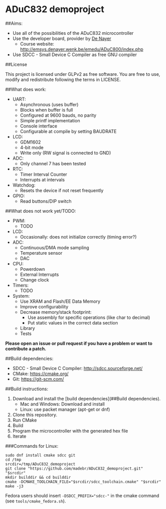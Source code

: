 # ADuC832 demoproject

##Aims:

* Use all of the possibilities of the ADuC832 microcontroller
* Use the developer board, provider by [De Nayer](http://iiw.kuleuven.be/denayer)
    + Course website: <http://emsys.denayer.wenk.be/emedu/ADuC800/index.php>
* Use SDCC - Small Device C Compiler as free GNU compiler

##License

This project is licensed under GLPv2 as free software. You are free to use, modify and redistribute following the terms in LICENSE.

##What does work:

* UART:
    + Asynchronous (uses buffer)
    + Blocks when buffer is full
    + Configured at 9600 bauds, no parity
    + Simple printf implementation
    + Console interface
    + Configurable at compile by setting BAUDRATE
* LCD:
    + GDM1602
    + 4-bit mode
    + Write only (RW signal is connected to GND)
* ADC:
    + Only channel 7 has been tested
* RTC:
    + Timer Interval Counter
    + Interrupts at intervals
* Watchdog:
    + Resets the device if not reset frequently
* GPIO:
    + Read buttons/DIP switch

##What does not work yet/TODO:
* PWM:
    + TODO
* LCD:
    + Occasionally: does not initialize correctly (timing error?)
* ADC:
    + Continuous/DMA mode sampling
    + Temperature sensor
    + DAC
* CPU:
    + Powerdown
    + External Interrupts
    + Change clock
* Timers:
    + TODO
* System:
    + Use XRAM and Flash/EE Data Memory
    + Improve configurability
    + Decrease memory/stack footprint:
        - Use assembly for specific operations (like char to decimal)
        - Put static values in the correct data section
    + Library
    + Tests

**Please open an issue or pull request if you have a problem or want to contribute a patch.**

##Build dependencies:

- SDCC - Small Device C Compiler: <http://sdcc.sourceforge.net/>
- CMake: <https://cmake.org/>
- Git: <https://git-scm.com/>

##Build instructions:

1. Download and install the [build dependencies](##Build dependencies).
    + Mac and Windows: Download and install
    + Linux: use packet manager (apt-get or dnf)
2. Clone this repository.
3. Run CMake
4. Build
5. Program the microcontroller with the generated hex file
6. Iterate

###Commands for Linux:
```
sudo dnf install cmake sdcc git
cd /tmp
srcdir=/tmp/ADuC832_demoproject
git clone "https://github.com/madebr/ADuC832_demoproject.git" "$srcdir"
mkdir builddir && cd builddir
cmake -DCMAKE_TOOLCHAIN_FILE="$srcdir/sdcc_toolchain.cmake" "$srcdir"
make -j3
```
Fedora users should insert `-DSDCC_PREFIX="sdcc-"` in the cmake command (see `tools/cmake_fedora.sh`).

